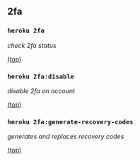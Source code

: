 
## 2fa

### `heroku 2fa`

*check 2fa status*


[(top)](#table-of-contents)


### `heroku 2fa:disable`

*disable 2fa on account*


[(top)](#table-of-contents)


### `heroku 2fa:generate-recovery-codes`

*generates and replaces recovery codes*


[(top)](#table-of-contents)
